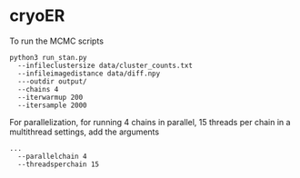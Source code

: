 # cryoER

To run the MCMC scripts
```
python3 run_stan.py
  --infileclustersize data/cluster_counts.txt
  --infileimagedistance data/diff.npy
  ---outdir output/
  --chains 4
  --iterwarmup 200
  --itersample 2000 
```

For parallelization, for running 4 chains in parallel, 15 threads per chain in a multithread settings, add the arguments
```
...
  --parallelchain 4
  --threadsperchain 15
```
